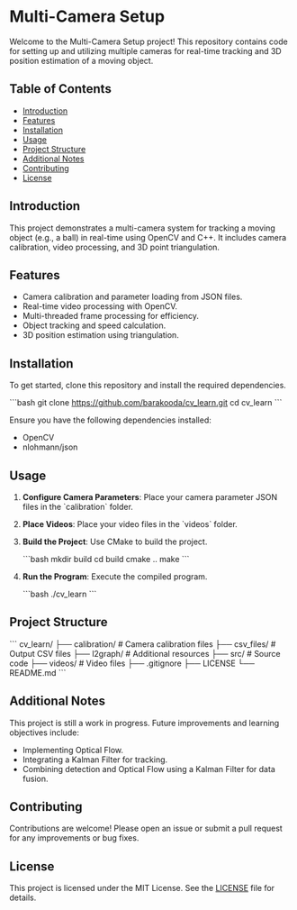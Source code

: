 
# Multi-Camera Setup

Welcome to the Multi-Camera Setup project! This repository contains code for setting up and utilizing multiple cameras for real-time tracking and 3D position estimation of a moving object.

## Table of Contents

- [Introduction](#introduction)
- [Features](#features)
- [Installation](#installation)
- [Usage](#usage)
- [Project Structure](#project-structure)
- [Additional Notes](#additional-notes)
- [Contributing](#contributing)
- [License](#license)

## Introduction

This project demonstrates a multi-camera system for tracking a moving object (e.g., a ball) in real-time using OpenCV and C++. It includes camera calibration, video processing, and 3D point triangulation.

## Features

- Camera calibration and parameter loading from JSON files.
- Real-time video processing with OpenCV.
- Multi-threaded frame processing for efficiency.
- Object tracking and speed calculation.
- 3D position estimation using triangulation.

## Installation

To get started, clone this repository and install the required dependencies.

\`\`\`bash
git clone https://github.com/barakooda/cv_learn.git
cd cv_learn
\`\`\`

Ensure you have the following dependencies installed:

- OpenCV
- nlohmann/json

## Usage

1. **Configure Camera Parameters**: Place your camera parameter JSON files in the \`calibration\` folder.
2. **Place Videos**: Place your video files in the \`videos\` folder.
3. **Build the Project**: Use CMake to build the project.
   
   \`\`\`bash
   mkdir build
   cd build
   cmake ..
   make
   \`\`\`
4. **Run the Program**: Execute the compiled program.
   
   \`\`\`bash
   ./cv_learn
   \`\`\`

## Project Structure

\`\`\`
cv_learn/
├── calibration/      # Camera calibration files
├── csv_files/        # Output CSV files
├── l2graph/          # Additional resources
├── src/              # Source code
├── videos/           # Video files
├── .gitignore
├── LICENSE
└── README.md
\`\`\`

## Additional Notes

This project is still a work in progress. Future improvements and learning objectives include:

- Implementing Optical Flow.
- Integrating a Kalman Filter for tracking.
- Combining detection and Optical Flow using a Kalman Filter for data fusion.

## Contributing

Contributions are welcome! Please open an issue or submit a pull request for any improvements or bug fixes.

## License

This project is licensed under the MIT License. See the [LICENSE](LICENSE) file for details.
